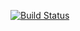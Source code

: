 [![Build Status](https://travis-ci.com/oguzhanberkeefe/iyzads.svg?branch=main)](https://travis-ci.com/oguzhanberkeefe/iyzads)
